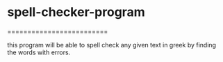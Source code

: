# spell-checker-program
=========================

this program will be able to spell check any given text in greek by finding the words with errors.

